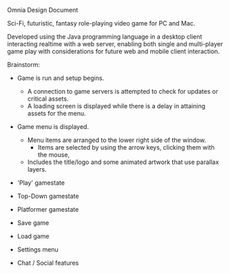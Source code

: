 Omnia Design Document

Sci-Fi, futuristic, fantasy role-playing video game for PC and Mac.   

Developed using the Java programming language in a desktop client interacting realtime with a web server, enabling both 
single and multi-player game play with considerations for future web and mobile client interaction. 

Brainstorm:
- Game is run and setup begins. 
    - A connection to game servers is attempted to check for updates or critical assets.
    - A loading screen is displayed while there is a delay in attaining assets for the menu.
- Game menu is displayed. 
    - Menu items are arranged to the lower right side of the window.
        -  Items are selected by using the arrow keys, clicking them with the mouse,  
    - Includes the title/logo and some animated artwork that use parallax layers.
    
- 'Play' gamestate

- Top-Down gamestate

- Platformer gamestate

- Save game

- Load game

- Settings menu

- Chat / Social features